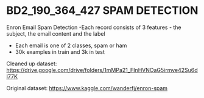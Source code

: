 # BD2_190_364_427 SPAM DETECTION

Enron Email Spam Detection
-Each record consists of 3 features - the subject, the email content and the label
- Each email is one of 2 classes, spam or ham
- 30k examples in train and 3k in test

Cleaned up dataset: https://drive.google.com/drive/folders/1mMPa21_FInHVNOaG5irmve42Su6dI77K

Original dataset: https://www.kaggle.com/wanderfj/enron-spam
